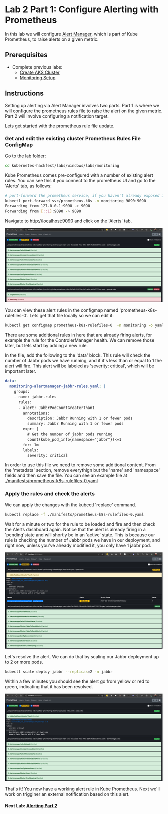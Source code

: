 # Lab 2 Part 1: Configure Alerting with Prometheus

In this lab we will configure [Alert Manager](https://prometheus.io/docs/alerting/latest/alertmanager/), which is part of Kube Prometheus, to raise alerts on a given metric.

## Prerequisites

* Complete previous labs:
    * [Create AKS Cluster](../create-aks-cluster/README.md)
    * [Monitoring Setup](./monitoring.md)

## Instructions

Setting up alerting via Alert Manager involves two parts. Part 1 is where we will configure the prometheus rules file to raise the alert on the given metric. Part 2 will involve configuring a notification target. 

Lets get started with the prometheus rule file update.

### Get and edit the existing cluster Prometheus Rules File ConfigMap

Go to the lab folder:
```bash
cd kubernetes-hackfest/labs/windows/labs/monitoring
```

Kube Prometheus comes pre-configured with a number of existing alert rules. You can see this if you connect to the prometheus UI and go to the 'Alerts' tab, as follows:

```bash
# port-forward the prometheus service, if you haven't already exposed it as a service of type 'LoadBalancer'
kubectl port-forward svc/prometheus-k8s -n monitoring 9090:9090
Forwarding from 127.0.0.1:9090 -> 9090
Forwarding from [::1]:9090 -> 9090
```

Navigate to [http://localhost:9090](http://localhost:9090) and click on the 'Alerts' tab.

![alerts-dashboard](../../assets/img/alerts-dashboard.jpg)

You can view these alert rules in the configmap named 'prometheus-k8s-rulefiles-0'. Lets get that file locally so we can edit it:

```bash
kubectl get configmap prometheus-k8s-rulefiles-0  -n monitoring -o yaml > prometheus-k8s-rulefiles-0.yaml  
```

There are some additional rules in here that are already firing alerts, for example the rule for the ControlerManager health. We can remove those later, but lets start by adding a new rule.

In the file, add the following to the 'data' block. This rule will check the number of Jabbr pods we have running, and if it's less than or equal to 1 the alert will fire. This alert will be labeled as 'severity: critical', which will be important later.

```yaml
data:
  monitoring-alertmanager-jabbr-rules.yaml: |
    groups:
    - name: jabbr.rules
      rules:
      - alert: JabbrPodCountGreaterThan1
        annotations:
          description: Jabbr Running with 1 or fewer pods
          summary: Jabbr Running with 1 or fewer pods
        expr: |
          # Get the number of jabbr pods running
          count(kube_pod_info{namespace="jabbr"})<=1
        for: 1m
        labels:
          severity: critical 
```

In order to use this file we need to remove some additional content. From the 'metadata' section, remove everythign but the 'name' and 'namespace' fields and then save the file. You can see an example file at [./manifests/prometheus-k8s-rulefiles-0.yaml](./manifests/prometheus-k8s-rulefiles-0.yaml)

### Apply the rules and check the alerts

We can apply the changes with the kubectl 'replace' command. 

```bash
kubectl replace -f ./manifests/prometheus-k8s-rulefiles-0.yaml 
```

Wait for a minute or two for the rule to be loaded and fire and then check the Alerts dashboard again. Notice that the alert is already firing in a 'pending'state and will shortly be in an 'active' state. This is because our rule is checking the number of Jabbr pods we have in our deployment, and right now, unless you've already modified it, you only have 1 jabbr pod. 

![alerts-dashboard-withrule](../../assets/img/alerts-dashboard-withrule.jpg)

Let's resolve the alert. We can do that by scaling our Jabbr deployment up to 2 or more pods.

```bash
kubectl scale deploy jabbr --replicas=2 -n jabbr  
```

Within a few minutes you should see the alert go from yellow or red to green, indicating that it has been resolved.

![alerts-dashboard-withrule-clear](../../assets/img/alerts-dashboard-withrule-clear.jpg)

That's it! You now have a working alert rule in Kube Prometheus. Next we'll work on trigginer an external notification based on this alert.

#### Next Lab: [Alerting Part 2](./alerting-part2.md)
